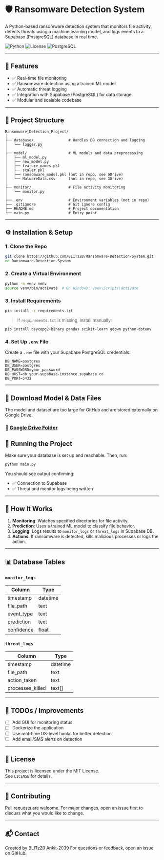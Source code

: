 
# 🛡️ Ransomware Detection System

A Python-based ransomware detection system that monitors file activity, detects threats using a machine learning model, and logs events to a Supabase (PostgreSQL) database in real time.

![Python](https://img.shields.io/badge/Python-3.9%2B-blue.svg)
![License](https://img.shields.io/badge/license-MIT-green.svg)
![PostgreSQL](https://img.shields.io/badge/PostgreSQL-Supabase-informational)

---

## 📌 Features

- ✅ Real-time file monitoring
- ✅ Ransomware detection using a trained ML model
- ✅ Automatic threat logging
- ✅ Integration with Supabase (PostgreSQL) for data storage
- ✅ Modular and scalable codebase

---

## 📁 Project Structure

```
Ransomware_Detection_Project/
│
├── database/                # Handles DB connection and logging
│   └── logger.py
│
├── model/                   # ML models and data preprocessing
│   ├── ml_model.py
│   ├── new_model.py
│   ├── feature_names.pkl
│   ├── scaler.pkl
│   ├── ransomware_model.pkl (not in repo, see GDrive)
│   └── MalwareData.csv      (not in repo, see GDrive)
│
├── monitor/                 # File activity monitoring
│   └── monitor.py
│
├── .env                     # Environment variables (not in repo)
├── .gitignore               # Git ignore config
├── README.md                # Project documentation
└── main.py                  # Entry point
```

---

## ⚙️ Installation & Setup

### 1. Clone the Repo

```bash
git clone https://github.com/BLITzZ0/Ransomware-Detection-System.git
cd Ransomware-Detection-System
```

### 2. Create a Virtual Environment

```bash
python -m venv venv
source venv/bin/activate  # On Windows: venv\Scripts\activate
```

### 3. Install Requirements

```bash
pip install -r requirements.txt
```

> If `requirements.txt` is missing, install manually:
```bash
pip install psycopg2-binary pandas scikit-learn gdown python-dotenv
```

### 4. Set Up `.env` File

Create a `.env` file with your Supabase PostgreSQL credentials:

```env
DB_NAME=postgres
DB_USER=postgres
DB_PASSWORD=your_password
DB_HOST=db.your-supabase-instance.supabase.co
DB_PORT=5432
```

---

## 💾 Download Model & Data Files

The model and dataset are too large for GitHub and are stored externally on Google Drive.

### 🔗 [Google Drive Folder](https://drive.google.com/drive/folders/1IlDV2tzp0XSsGGAmDv3g1UmgCG19pFbl?usp=sharing)

## 🚀 Running the Project

Make sure your database is set up and reachable. Then, run:

```bash
python main.py
```

You should see output confirming:

- ✅ Connection to Supabase
- ✅ Threat and monitor logs being written

---

## 🧠 How It Works

1. **Monitoring**: Watches specified directories for file activity.
2. **Prediction**: Uses a trained ML model to classify file behavior.
3. **Logging**: Logs results to `monitor_logs` or `threat_logs` in Supabase DB.
4. **Actions**: If ransomware is detected, kills malicious processes or logs the action.

---

## 📊 Database Tables

### `monitor_logs`
| Column         | Type      |
|----------------|-----------|
| timestamp      | datetime  |
| file_path      | text      |
| event_type     | text      |
| prediction     | text      |
| confidence     | float     |

### `threat_logs`
| Column         | Type      |
|----------------|-----------|
| timestamp      | datetime  |
| file_path      | text      |
| action_taken   | text      |
| processes_killed | text[] |

---

## 📎 TODOs / Improvements

- [ ] Add GUI for monitoring status
- [ ] Dockerize the application
- [ ] Use real-time OS-level hooks for better detection
- [ ] Add email/SMS alerts on detection

---

## 🧾 License

This project is licensed under the MIT License.  
See `LICENSE` for details.

---

## 🤝 Contributing

Pull requests are welcome. For major changes, open an issue first to discuss what you would like to change.

---

## 📬 Contact

Created by [BLITzZ0](https://github.com/BLITzZ0)  [Ankit-2039](https://github.com/Ankit-2039)
For questions or feedback, open an issue on GitHub.
